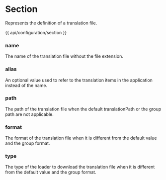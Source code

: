 <!-- ======================================================================
--- Search engine
title:          Section
keywords:       section, configuration, interface
description:    Section interface for configuration object.
--- Menu system
order:          30
text:           Section
hidden:         false
umbel:          false
--- Page properties
id:             
document:       
layout:         layout-2-left
$-left:         #side-menu
searchable:     true
--- Side menu
side-menu-root:     /api
side-menu-header:   API
side-menu-top:      
side-menu-depth:    2
======================================================================= -->

# Section

Represents the definition of a translation file.

{{ api/configuration/section }}

### name

The name of the translation file without the file extension.

### alias

An optional value used to refer to the translation items in the application
instead of the name.

### path

The path of the translation file when the default translationPath or the group
path are not applicable.

### format

The format of the translation file when it is different from the default value
and the group format.

### type

The type of the loader to download the translation file when it is different
from the default value and the group format.
